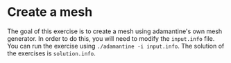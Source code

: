 Create a mesh
=============

The goal of this exercise is to create a mesh using adamantine's own mesh
generator. In order to do this, you will need to modify the `input.info` file.
You can run the exercise using `./adamantine -i input.info`. The solution of 
the exercises is `solution.info`.
